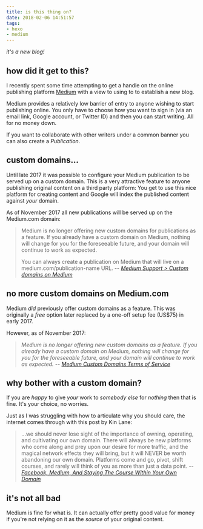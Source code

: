 ```yaml
---
title: is this thing on?
date: 2018-02-06 14:51:57
tags:
- hexo
- medium
---
```


_it's a new blog!_

## how did it get to this?

I recently spent some time attempting to get a handle on the online publishing platform [Medium](https://medium.com/) with a view to using to to establish a new blog.

Medium provides a relatively low barrier of entry to anyone wishing to start publishing online. You only have to choose how you want to sign in (via an email link, Google account, or Twitter ID) and then you can start writing. All for no money down.

If you want to collaborate with other writers under a common banner you can also create a _Publication_.

## custom domains...

Until late 2017 it was possible to configure your Medium publication to be served up on a custom domain. This is a very attractive feature to anyone publishing original content on a third party platform: You get to use this nice platform for creating content and Google will index the published content against _your_ domain.

As of November 2017 all new publications will be served up on the Medium.com domain:

> Medium is no longer offering new custom domains for publications as a feature. If you already have a custom domain on Medium, nothing will change for you for the foreseeable future, and your domain will continue to work as expected.
>
> You can always create a publication on Medium that will live on a medium.com/publication-name URL.
> -- <cite>[Medium Support > Custom domains on Medium](https://help.medium.com/hc/en-us/articles/115005579728-Custom-domains-on-Medium)</cite>

## no more custom domains on Medium.com

Medium _did_ previously offer custom domains as a feature. This was originally a _free_ option later replaced by a one-off setup fee (US$75) in early 2017.

However, as of November 2017:

> _Medium is no longer offering new custom domains as a feature. If you already have a custom domain on Medium, nothing will change for you for the foreseeable future, and your domain will continue to work as expected._
> -- <cite>[Medium Custom Domains Terms of Service](https://help.medium.com/hc/en-us/articles/115003286907-Custom-Domains-Terms-of-Service)</cite>

## why bother with a custom domain?

If you are _happy_ to give _your_ work to _somebody else_ for _nothing_ then that is fine. It's your choice, no worries.

Just as I was struggling with how to articulate why you should care, the internet comes through with this post by Kin Lane:

> ...we should never lose sight of the importance of owning, operating, and cultivating our own domain. There will always be new platforms who come along and prey upon our desire for more traffic, and the magical network effects they will bring, but it will NEVER be worth abandoning our own domain. Platforms come and go, pivot, shift courses, and rarely will think of you as more than just a data point.
> -- <cite>[Facebook, Medium, And Staying The Course Within Your Own Domain](http://kinlane.com/2018/02/14/facebook-medium-and-staying-the-course-within-your-own-domain/)</cite>

## it's not all bad

Medium is fine for what is. It can actually offer pretty good value for money if you're not relying on it as the _source_ of your original content.

